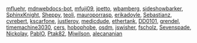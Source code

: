 [mfluehr](/en-US/profiles/mfluehr),
[mdnwebdocs-bot](/en-US/profiles/mdnwebdocs-bot),
[mfuji09](/en-US/profiles/mfuji09), [jpetto](/en-US/profiles/jpetto),
[wbamberg](/en-US/profiles/wbamberg),
[sideshowbarker](/en-US/profiles/sideshowbarker),
[SphinxKnight](/en-US/profiles/SphinxKnight),
[Sheppy](/en-US/profiles/Sheppy), [teoli](/en-US/profiles/teoli),
[mauroporrasp](/en-US/profiles/mauroporrasp),
[erikadoyle](/en-US/profiles/erikadoyle),
[Sebastianz](/en-US/profiles/Sebastianz),
[cvrebert](/en-US/profiles/cvrebert),
[kscarfone](/en-US/profiles/kscarfone),
[justleroy](/en-US/profiles/justleroy),
[medicdude](/en-US/profiles/medicdude),
[ethertank](/en-US/profiles/ethertank),
[DD0101](/en-US/profiles/DD0101), [grendel](/en-US/profiles/grendel),
[timemachine3030](/en-US/profiles/timemachine3030),
[cers](/en-US/profiles/cers), [hobophobe](/en-US/profiles/hobophobe),
[osdm](/en-US/profiles/osdm), [jswisher](/en-US/profiles/jswisher),
[fscholz](/en-US/profiles/fscholz),
[Sevenspade](/en-US/profiles/Sevenspade),
[Nickolay](/en-US/profiles/Nickolay), [PablO](/en-US/profiles/PablO),
[Ptak82](/en-US/profiles/Ptak82), [Mjwilson](/en-US/profiles/Mjwilson),
[alecananian](/en-US/profiles/alecananian)
